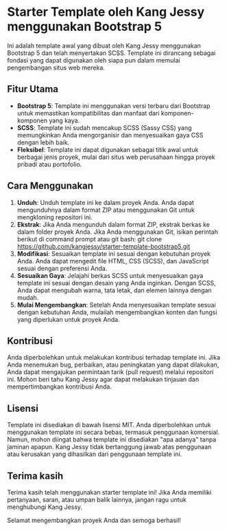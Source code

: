 # Starter Template oleh Kang Jessy menggunakan Bootstrap 5

Ini adalah template awal yang dibuat oleh Kang Jessy menggunakan Bootstrap 5 dan telah menyertakan SCSS. Template ini dirancang sebagai fondasi yang dapat digunakan oleh siapa pun dalam memulai pengembangan situs web mereka.

## Fitur Utama

- **Bootstrap 5**: Template ini menggunakan versi terbaru dari Bootstrap untuk memastikan kompatibilitas dan manfaat dari komponen-komponen yang kaya.
- **SCSS**: Template ini sudah mencakup SCSS (Sassy CSS) yang memungkinkan Anda mengorganisir dan menyesuaikan gaya CSS dengan lebih baik.
- **Fleksibel**: Template ini dapat digunakan sebagai titik awal untuk berbagai jenis proyek, mulai dari situs web perusahaan hingga proyek pribadi atau portofolio.

## Cara Menggunakan

1. **Unduh**: Unduh template ini ke dalam proyek Anda. Anda dapat mengunduhnya dalam format ZIP atau menggunakan Git untuk mengkloning repositori ini.
2. **Ekstrak**: Jika Anda mengunduh dalam format ZIP, ekstrak berkas ke dalam folder proyek Anda. Jika Anda menggunakan Git, isikan perintah berikut di command prompt atau git bash: git clone https://github.com/kangjessy/starter-template-bootstrap5.git
3. **Modifikasi**: Sesuaikan template ini sesuai dengan kebutuhan proyek Anda. Anda dapat mengedit file HTML, CSS (SCSS), dan JavaScript sesuai dengan preferensi Anda.
4. **Sesuaikan Gaya**: Jelajahi berkas SCSS untuk menyesuaikan gaya template ini sesuai dengan desain yang Anda inginkan. Dengan SCSS, Anda dapat mengubah warna, tata letak, dan elemen lainnya dengan mudah.
5. **Mulai Mengembangkan**: Setelah Anda menyesuaikan template sesuai dengan kebutuhan Anda, mulailah mengembangkan konten dan fungsi yang diperlukan untuk proyek Anda.

## Kontribusi

Anda diperbolehkan untuk melakukan kontribusi terhadap template ini. Jika Anda menemukan bug, perbaikan, atau peningkatan yang dapat dilakukan, Anda dapat mengajukan permintaan tarik (pull request) melalui repositori ini. Mohon beri tahu Kang Jessy agar dapat melakukan tinjauan dan mempertimbangkan kontribusi Anda.

## Lisensi

Template ini disediakan di bawah lisensi MIT. Anda diperbolehkan untuk menggunakan template ini secara bebas, termasuk penggunaan komersial. Namun, mohon diingat bahwa template ini disediakan "apa adanya" tanpa jaminan apapun. Kang Jessy tidak bertanggung jawab atas penggunaan atau kerusakan yang dihasilkan dari penggunaan template ini.

## Terima kasih

Terima kasih telah menggunakan starter template ini! Jika Anda memiliki pertanyaan, saran, atau umpan balik lainnya, jangan ragu untuk menghubungi Kang Jessy.

Selamat mengembangkan proyek Anda dan semoga berhasil!
